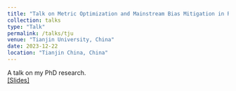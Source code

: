 ```yaml
---
title: "Talk on Metric Optimization and Mainstream Bias Mitigation in Recommender Systems"
collection: talks
type: "Talk"
permalink: /talks/tju
venue: "Tianjin University, China"
date: 2023-12-22
location: "Tianjin China, China"
---
```


A talk on my PhD research.<br>
[[Slides]](http://roger-zhe-li.github.io/files/Talk_TJU_Dec22.pptx)

